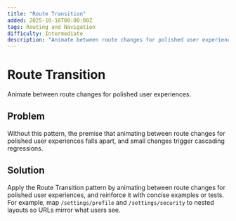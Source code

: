 ```yaml
---
title: "Route Transition"
added: 2025-10-10T00:00:00Z
tags: Routing and Navigation
difficulty: Intermediate
description: "Animate between route changes for polished user experiences."
---
```

# Route Transition

Animate between route changes for polished user experiences.

## Problem

Without this pattern, the premise that animating between route changes for polished user experiences falls apart, and small changes trigger cascading regressions.

## Solution

Apply the Route Transition pattern by animating between route changes for polished user experiences, and reinforce it with concise examples or tests. For example, map `/settings/profile` and `/settings/security` to nested layouts so URLs mirror what users see.
